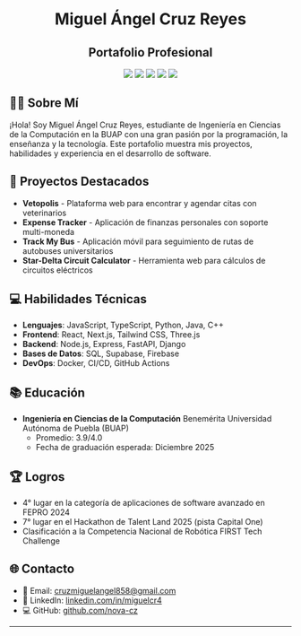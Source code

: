 <div align="center">
  <h1>Miguel Ángel Cruz Reyes</h1>
  <h2>Portafolio Profesional</h2>
  
  <div>
    <img src="https://img.shields.io/badge/-React-61DAFB?style=for-the-badge&logo=react&logoColor=white" />
    <img src="https://img.shields.io/badge/-JavaScript-F7DF1E?style=for-the-badge&logo=javascript&logoColor=black" />
    <img src="https://img.shields.io/badge/-Node.js-339933?style=for-the-badge&logo=node.js&logoColor=white" />
    <img src="https://img.shields.io/badge/-Three.js-000000?style=for-the-badge&logo=three.js&logoColor=white" />
    <img src="https://img.shields.io/badge/-Tailwind_CSS-38B2AC?style=for-the-badge&logo=tailwind-css&logoColor=white" />
  </div>
</div>

## 👨‍💻 Sobre Mí

¡Hola! Soy Miguel Ángel Cruz Reyes, estudiante de Ingeniería en Ciencias de la Computación en la BUAP con una gran pasión por la programación, la enseñanza y la tecnología. Este portafolio muestra mis proyectos, habilidades y experiencia en el desarrollo de software.

## 🚀 Proyectos Destacados

- **Vetopolis** - Plataforma web para encontrar y agendar citas con veterinarios
- **Expense Tracker** - Aplicación de finanzas personales con soporte multi-moneda
- **Track My Bus** - Aplicación móvil para seguimiento de rutas de autobuses universitarios
- **Star-Delta Circuit Calculator** - Herramienta web para cálculos de circuitos eléctricos

## 💻 Habilidades Técnicas

- **Lenguajes**: JavaScript, TypeScript, Python, Java, C++
- **Frontend**: React, Next.js, Tailwind CSS, Three.js
- **Backend**: Node.js, Express, FastAPI, Django
- **Bases de Datos**: SQL, Supabase, Firebase
- **DevOps**: Docker, CI/CD, GitHub Actions

## 📚 Educación

- **Ingeniería en Ciencias de la Computación**
  Benemérita Universidad Autónoma de Puebla (BUAP)
  - Promedio: 3.9/4.0
  - Fecha de graduación esperada: Diciembre 2025

## 🏆 Logros

- 4° lugar en la categoría de aplicaciones de software avanzado en FEPRO 2024
- 7° lugar en el Hackathon de Talent Land 2025 (pista Capital One)
- Clasificación a la Competencia Nacional de Robótica FIRST Tech Challenge

## 🌐 Contacto

- 📧 Email: cruzmiguelangel858@gmail.com
- 💼 LinkedIn: [linkedin.com/in/miguelcr4](https://linkedin.com/in/miguelcr4)
- 💻 GitHub: [github.com/nova-cz](https://github.com/nova-cz)

---
